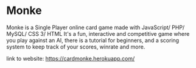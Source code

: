 # Monke

Monke is a Single Player online card game made with JavaScript/ PHP/ MySQL/ CSS 3/ HTML
It's a fun, interactive and competitive game where you play against an AI, there is a tutorial for beginners, and a scoring system to keep track of your scores, winrate and more.

link to website:
https://cardmonke.herokuapp.com/
